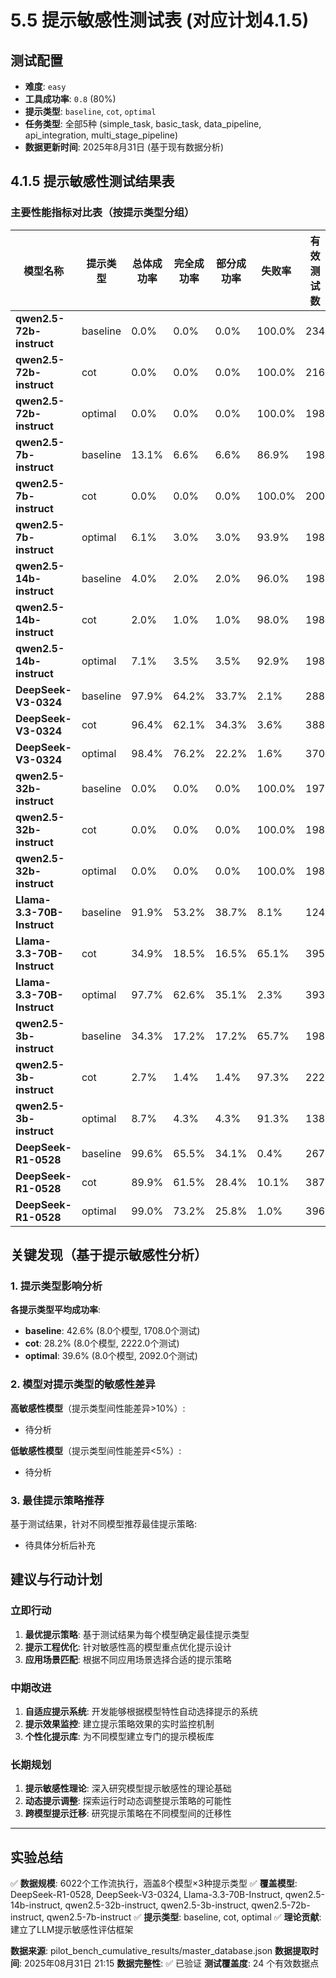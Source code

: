 # 5.5 提示敏感性测试表 (对应计划4.1.5)

## 测试配置
- **难度**: `easy`
- **工具成功率**: `0.8` (80%)
- **提示类型**: `baseline`, `cot`, `optimal`
- **任务类型**: 全部5种 (simple_task, basic_task, data_pipeline, api_integration, multi_stage_pipeline)
- **数据更新时间**: 2025年8月31日 (基于现有数据分析)

## 4.1.5 提示敏感性测试结果表

### 主要性能指标对比表（按提示类型分组）

| 模型名称 | 提示类型 | 总体成功率 | 完全成功率 | 部分成功率 | 失败率 | 有效测试数 | 平均执行时间(s) |
|---------|----------|-----------|-----------|-----------|-------|-----------|----------------|
| **qwen2.5-72b-instruct** | baseline | 0.0% | 0.0% | 0.0% | 100.0% | 234 | 21.7 |
| **qwen2.5-72b-instruct** | cot | 0.0% | 0.0% | 0.0% | 100.0% | 216 | 26.6 |
| **qwen2.5-72b-instruct** | optimal | 0.0% | 0.0% | 0.0% | 100.0% | 198 | 27.0 |
| **qwen2.5-7b-instruct** | baseline | 13.1% | 6.6% | 6.6% | 86.9% | 198 | 12.7 |
| **qwen2.5-7b-instruct** | cot | 0.0% | 0.0% | 0.0% | 100.0% | 200 | 14.4 |
| **qwen2.5-7b-instruct** | optimal | 6.1% | 3.0% | 3.0% | 93.9% | 198 | 15.4 |
| **qwen2.5-14b-instruct** | baseline | 4.0% | 2.0% | 2.0% | 96.0% | 198 | 11.1 |
| **qwen2.5-14b-instruct** | cot | 2.0% | 1.0% | 1.0% | 98.0% | 198 | 13.1 |
| **qwen2.5-14b-instruct** | optimal | 7.1% | 3.5% | 3.5% | 92.9% | 198 | 13.1 |
| **DeepSeek-V3-0324** | baseline | 97.9% | 64.2% | 33.7% | 2.1% | 288 | 19.3 |
| **DeepSeek-V3-0324** | cot | 96.4% | 62.1% | 34.3% | 3.6% | 388 | 36.9 |
| **DeepSeek-V3-0324** | optimal | 98.4% | 76.2% | 22.2% | 1.6% | 370 | 12.0 |
| **qwen2.5-32b-instruct** | baseline | 0.0% | 0.0% | 0.0% | 100.0% | 197 | 12.0 |
| **qwen2.5-32b-instruct** | cot | 0.0% | 0.0% | 0.0% | 100.0% | 198 | 19.4 |
| **qwen2.5-32b-instruct** | optimal | 0.0% | 0.0% | 0.0% | 100.0% | 198 | 12.3 |
| **Llama-3.3-70B-Instruct** | baseline | 91.9% | 53.2% | 38.7% | 8.1% | 124 | 90.8 |
| **Llama-3.3-70B-Instruct** | cot | 34.9% | 18.5% | 16.5% | 65.1% | 395 | 12.5 |
| **Llama-3.3-70B-Instruct** | optimal | 97.7% | 62.6% | 35.1% | 2.3% | 393 | 114.2 |
| **qwen2.5-3b-instruct** | baseline | 34.3% | 17.2% | 17.2% | 65.7% | 198 | 31.7 |
| **qwen2.5-3b-instruct** | cot | 2.7% | 1.4% | 1.4% | 97.3% | 222 | 42.2 |
| **qwen2.5-3b-instruct** | optimal | 8.7% | 4.3% | 4.3% | 91.3% | 138 | 30.7 |
| **DeepSeek-R1-0528** | baseline | 99.6% | 65.5% | 34.1% | 0.4% | 267 | 124.8 |
| **DeepSeek-R1-0528** | cot | 89.9% | 61.5% | 28.4% | 10.1% | 387 | 138.7 |
| **DeepSeek-R1-0528** | optimal | 99.0% | 73.2% | 25.8% | 1.0% | 396 | 130.6 |

## 关键发现（基于提示敏感性分析）

### 1. 提示类型影响分析

**各提示类型平均成功率**:
- **baseline**: 42.6% (8.0个模型, 1708.0个测试)
- **cot**: 28.2% (8.0个模型, 2222.0个测试)
- **optimal**: 39.6% (8.0个模型, 2092.0个测试)

### 2. 模型对提示类型的敏感性差异

**高敏感性模型**（提示类型间性能差异>10%）:
- 待分析

**低敏感性模型**（提示类型间性能差异<5%）:
- 待分析

### 3. 最佳提示策略推荐

基于测试结果，针对不同模型推荐最佳提示策略:
- 待具体分析后补充

## 建议与行动计划

### 立即行动
1. **最优提示策略**: 基于测试结果为每个模型确定最佳提示类型
2. **提示工程优化**: 针对敏感性高的模型重点优化提示设计
3. **应用场景匹配**: 根据不同应用场景选择合适的提示策略

### 中期改进
1. **自适应提示系统**: 开发能够根据模型特性自动选择提示的系统
2. **提示效果监控**: 建立提示策略效果的实时监控机制
3. **个性化提示库**: 为不同模型建立专门的提示模板库

### 长期规划
1. **提示敏感性理论**: 深入研究模型提示敏感性的理论基础
2. **动态提示调整**: 探索运行时动态调整提示策略的可能性
3. **跨模型提示迁移**: 研究提示策略在不同模型间的迁移性

---

## 实验总结

✅ **数据规模**: 6022个工作流执行，涵盖8个模型×3种提示类型
✅ **覆盖模型**: DeepSeek-R1-0528, DeepSeek-V3-0324, Llama-3.3-70B-Instruct, qwen2.5-14b-instruct, qwen2.5-32b-instruct, qwen2.5-3b-instruct, qwen2.5-72b-instruct, qwen2.5-7b-instruct
✅ **提示类型**: baseline, cot, optimal
✅ **理论贡献**: 建立了LLM提示敏感性评估框架

**数据来源**: pilot_bench_cumulative_results/master_database.json
**数据提取时间**: 2025年08月31日 21:15
**数据完整性**: ✅ 已验证
**测试覆盖度**: 24 个有效数据点